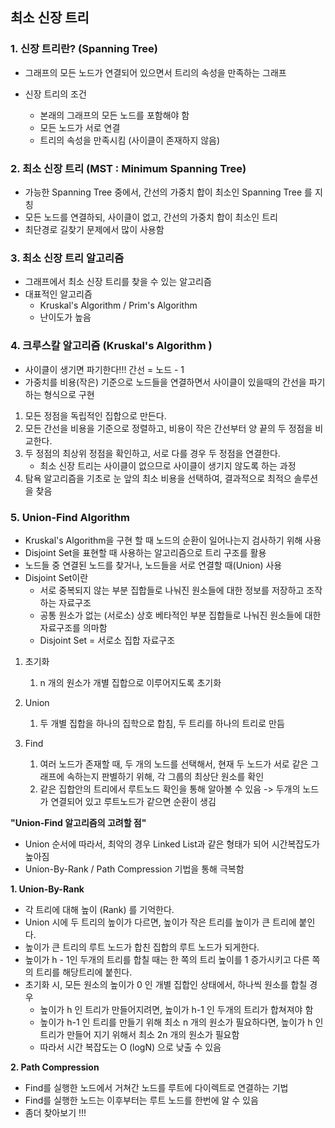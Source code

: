 ## 최소 신장 트리

### 1. 신장 트리란? (Spanning Tree)
* 그래프의 모든 노드가 연결되어 있으면서 트리의 속성을 만족하는 그래프

* 신장 트리의 조건
  * 본래의 그래프의 모든 노드를 포함해야 함
  * 모든 노드가 서로 연결
  * 트리의 속성을 만족시킴 (사이클이 존재하지 않음)

### 2. 최소 신장 트리 (MST : Minimum Spanning Tree)

* 가능한 Spanning Tree 중에서, 간선의 가중치 합이 최소인 Spanning Tree 를 지칭
* 모든 노드를 연결하되, 사이클이 없고, 간선의 가중치 합이 최소인 트리
* 최단경로 길찾기 문제에서 많이 사용함

### 3. 최소 신장 트리 알고리즘

* 그래프에서 최소 신장 트리를 찾을 수 있는 알고리즘
* 대표적인 알고리즘
  * Kruskal's Algorithm / Prim's Algorithm
  * 난이도가 높음 


### 4. 크루스칼 알고리즘 (Kruskal's Algorithm )

* 사이클이 생기면 파기한다!!! 간선 = 노드 - 1
* 가중치를 비용(작은) 기준으로 노드들을 연결하면서 사이클이 있을때의 간선을 파기하는 형식으로 구현

1. 모든 정점을 독립적인 집합으로 만든다.
2. 모든 간선을 비용을 기준으로 정렬하고, 비용이 작은 간선부터 양 끝의 두 정점을 비교한다.
3. 두 정점의 최상위 정점을 확인하고, 서로 다를 경우 두 정점을 연결한다.
   * 최소 신장 트리는 사이클이 없으므로 사이클이 생기지 않도록 하는 과정
4. 탐욕 알고리즘을 기초로 눈 앞의 최소 비용을 선택하여, 결과적으로 최적으 솔루션을 찾음

### 5. Union-Find Algorithm

* Kruskal's Algorithm을 구현 할 때 노드의 순환이 일어나는지 검사하기 위해 사용
* Disjoint Set을 표현할 때 사용하는 알고리즘으로 트리 구조를 활용
* 노드들 중 연결된 노드를 찾거나, 노드들을 서로 연결할 때(Union) 사용
* Disjoint Set이란
  * 서로 중복되지 않는 부분 집합들로 나눠진 원소들에 대한 정보를 저장하고 조작하는 자료구조
  * 공통 원소가  없는 (서로소) 상호 베타적인 부분 집합들로 나눠진 원소들에 대한 자료구조를 의마함
  * Disjoint Set = 서로소 집합 자료구조

1. 초기화 
   1. n 개의 원소가 개별 집합으로 이루어지도록 초기화

2. Union
   1. 두 개별 집합을 하나의 집학으로 합침, 두 트리를 하나의 트리로 만듬

3. Find
   1. 여러 노드가 존재할 때, 두 개의 노드를 선택해서, 현재 두 노드가 서로 같은 그래프에 속하는지 판별하기 위해, 각 그룹의 최상단 원소를 확인
   2. 같은 집합안의 트리에서 루트노드 확인을 통해 알아볼 수 있음 -> 두개의 노드가 연결되어 있고 루트노드가 같으면 순환이 생김

**"Union-Find 알고리즘의 고려할 점"**

* Union 순서에 따라서, 최악의 경우 Linked List과 같은 형태가 되어 시간복잡도가 높아짐
* Union-By-Rank / Path Compression 기법을 통해 극복함

**1. Union-By-Rank**
* 각 트리에 대해 높이 (Rank) 를 기억한다.
* Union 시에 두 트리의 높이가 다르면, 높이가 작은 트리를 높이가 큰 트리에 붙인다.
* 높이가 큰 트리의 루트 노드가 합친 집합의 루트 노드가 되게한다.
* 높이가 h - 1인 두개의 트리를 합칠 때는 한 쪽의 트리 높이를 1 증가시키고 다른 쪽의 트리를 해당트리에 붙힌다.
* 초기화 시, 모든 원소의 높이가 0 인 개별 집합인 상태에서, 하나씩 원소를 합칠 경우
  * 높이가 h 인 트리가 만들어지려면, 높이가 h-1 인 두개의 트리가 합쳐져야 함
  * 높이가 h-1 인 트리를 만들기 위해 최소 n 개의 원소가 필요하다면, 높이가 h 인 트리가 만들어 지기 위해서 최소 2n 개의 원소가 필요함
  * 따라서 시간 복잡도는 O (logN) 으로 낮출 수 있음


**2. Path Compression**
* Find를 실행한 노드에서 거쳐간 노드를 루트에 다이렉트로 연결하는 기법
* Find를 실행한 노드는 이후부터는 루트 노드를 한번에 알 수 있음
* 좀더 찾아보기 !!!